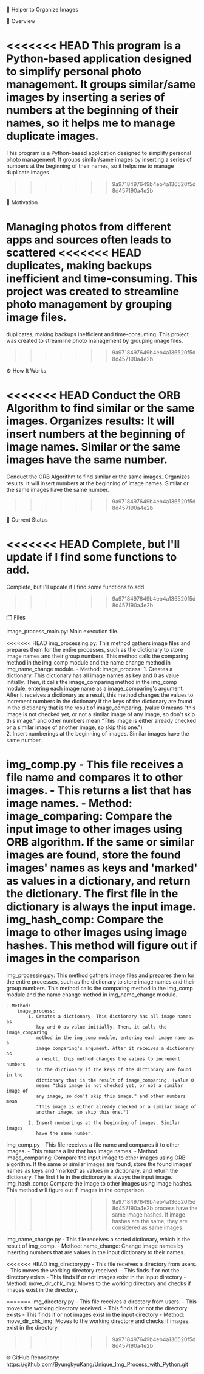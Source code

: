 📸 Helper to Organize Images

📌 Overview

<<<<<<< HEAD
This program is a Python-based application designed to simplify personal photo
management. It groups similar/same images by inserting a series of numbers at 
the beginning of their names, so it helps me to manage duplicate images.
=======
This program is a Python-based application designed to simplify personal 
photo management. It groups similar/same images by inserting a 
series of numbers at the beginning of their names, so it helps me to 
manage duplicate images.
>>>>>>> 9a9718497649b4eb4a136520f5d8d457190a4e2b


🎯 Motivation

Managing photos from different apps and sources often leads to scattered
<<<<<<< HEAD
duplicates, making backups inefficient and time-consuming. This project was
 created to streamline photo management by grouping image files.
=======
duplicates, making backups inefficient and time-consuming. This project
 was created to streamline photo management by grouping image files.
>>>>>>> 9a9718497649b4eb4a136520f5d8d457190a4e2b


⚙️ How It Works

<<<<<<< HEAD
Conduct the ORB Algorithm to find similar or the same images. 
Organizes results: It will insert numbers at the beginning of image names. Similar or 
the same images have the same number.
=======
Conduct the ORB Algorithm to find similar or the same images.
Organizes results:
    It will insert numbers at the beginning of image names. Similar or the same 
    images have the same number.
>>>>>>> 9a9718497649b4eb4a136520f5d8d457190a4e2b


🔧 Current Status

<<<<<<< HEAD
Complete, but I'll update if I find some functions to add.
=======
Complete, but I'll update if I find some functions to add. 
>>>>>>> 9a9718497649b4eb4a136520f5d8d457190a4e2b


🗂 Files

image_process_main.py: Main execution file.

<<<<<<< HEAD
img_processing.py: This method gathers image files and prepares them for 
                   the entire processes, such as the dictionary to store 
                   image names and their group numbers. This method calls 
                   the comparing method in the img_comp module and the name
                   change method in img_name_change module.
    - Method: 
        image_process: 
            1. Creates a dictionary. This dictionary has all image names as 
            key and 0 as value initially. Then, it calls the image_comparing
            method in the img_comp module, entering each image name as a 
            image_comparing's argument. After it receives a dictionary as
            a result, this method changes the values to increment numbers 
            in the dictionary if the keys of the dictionary are found in the 
            dictionary that is the result of image_comparing. (value 0 
            means "this image is not checked yet, or not a similar image of
            any image, so don't skip this image." and other numbers mean 
            "This image is either already checked or a similar image of 
            another image, so skip this one.")        
            2. Insert numberings at the beginning of images. Similar images
            have the same number. 
           
img_comp.py
    - This file receives a file name and compares it to other images.
    - This returns a list that has image names.
    - Method: 
        image_comparing: Compare the input image to other images using ORB 
                         algorithm. If the same or similar images are found, 
                         store the found images' names as keys and 'marked'
                         as values in a dictionary, and return the dictionary.
                         The first file in the dictionary is always the input 
                         image. 
        img_hash_comp: Compare the image to other images using image hashes.
                       This method will figure out if images in the comparison
=======
img_processing.py: This method gathers image files and prepares them for the entire
                   processes, such as the dictionary to store image names and 
                   their group numbers. This method calls the comparing method 
                   in the img_comp module and the name change method in 
                   img_name_change module.

    - Method: 
        image_process: 
            1. Creates a dictionary. This dictionary has all image names as 
               key and 0 as value initially. Then, it calls the image_comparing
               method in the img_comp module, entering each image name as a 
               image_comparing's argument. After it receives a dictionary as
               a result, this method changes the values to increment numbers 
               in the dictionary if the keys of the dictionary are found in the 
               dictionary that is the result of image_comparing. (value 0 
               means "this image is not checked yet, or not a similar image of
               any image, so don't skip this image." and other numbers mean 
               "This image is either already checked or a similar image of 
               another image, so skip this one.")
            
            2. Insert numberings at the beginning of images. Similar images
               have the same number. 

img_comp.py
    - This file receives a file name and compares it to other images.
    - This returns a list that has image names. 
    - Method:
        image_comparing: Compare the input image to other images using ORB
                         algorithm. If the same or similar images are found,
                         store the found images' names as keys and 'marked' as
                         values in a dictionary, and return the dictionary. 
                         The first file in the dictionary is always the input
                         image.
        img_hash_comp: Compare the image to other images using image hashes.
                       This method will figure out if images in the comparison 
>>>>>>> 9a9718497649b4eb4a136520f5d8d457190a4e2b
                       process have the same image hashes. If image hashes are
                       the same, they are considered as same images.

img_name_change.py
    - This file receives a sorted dictionary, which is the result of img_comp.
    - Method: 
        name_change: Change image names by inserting numbers that are values 
                     in the input dictionary to their names.

<<<<<<< HEAD
img_directory.py 
    - This file receives a directory from users.
    - This moves the working directory received.
    - This finds if or not the directory exists
    - This finds if or not images exist in the input directory
    - Method: 
        move_dir_chk_img: Moves to the working directory and checks if images
        exist in the directory.

=======
img_directory.py
    - This file receives a directory from users. 
    - This moves the working directory received.
    - This finds if or not the directory exists
    - This finds if or not images exist in the input directory
    - Method:
        move_dir_chk_img: Moves to the working directory and checks if images
                          exist in the directory. 
>>>>>>> 9a9718497649b4eb4a136520f5d8d457190a4e2b

🌐 GitHub Repository:
    https://github.com/ByungkyuKang/Unique_Img_Process_with_Python.git